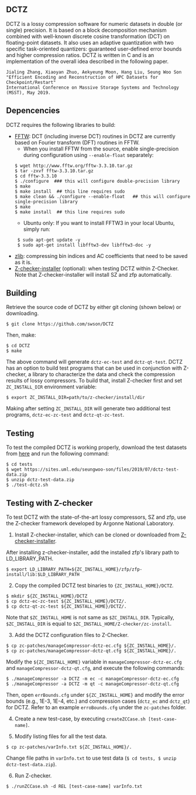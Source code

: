 ## DCTZ

DCTZ is a lossy compression software for numeric datasets in double (or single) precision. It is based on a block decomposition mechanism combined with well-known discrete cosine transformation (DCT) on floating-point datasets. It also uses an adaptive quantization with two specific task-oriented quantizers: guaranteed user-defined error bounds and higher compression ratios. DCTZ is written in C and is an implementation of the overall idea described in the following paper.

````
Jialing Zhang, Xiaoyan Zhuo, Aekyeung Moon, Hang Liu, Seung Woo Son
"Efficient Encoding and Reconstruction of HPC Datasets for Checkpoint/Restart"
International Conference on Massive Storage Systems and Technology (MSST), May 2019.
````

## Depencencies

DCTZ requires the following libraries to build:
- [FFTW](http://www.fftw.org/): DCT (including inverse DCT) routines in DCTZ are currently based on Fourier transform (DFT) routines in FFTW.
  - When you install FFTW from the source, enable single-precision during configuration using `--enable-float` separately:
  ````
  $ wget http://www.fftw.org/fftw-3.3.10.tar.gz
  $ tar -zxvf fftw-3.3.10.tar.gz
  $ cd fftw-3.3.10
  $ ./configure  ### this will configure double-precision library
  $ make 
  $ make install  ## this line requires sudo
  $ make clean && ./configure --enable-float   ## this will configure single-precision library
  $ make
  $ make install  ## this line requires sudo
  ````
  - Ubuntu only:  If you want to install FFTW3 in your local Ubuntu, simply run:
  ````
   $ sudo apt-get update -y
   $ sudo apt-get install libfftw3-dev libfftw3-doc -y
  ````
- [zlib](https://www.zlib.net/): compressing bin indices and AC coefficients that need to be saved as it is.
- [Z-checker-installer](https://github.com/CODARcode/z-checker-installer) (optional): when testing DCTZ within Z-Checker. Note that Z-checker-installer will install SZ and zfp automatically. 

## Building 
Retrieve the source code of DCTZ by either git cloning (shown below) or downloading.
````
$ git clone https://github.com/swson/DCTZ
````

Then, make:
```
$ cd DCTZ
$ make
```

The above command will generate `dctz-ec-test` and `dctz-qt-test`. DCTZ has an option to build test programs that can be used in conjunction with Z-checker, a library to characterize the data and check the compression results of lossy compressors. To build that, install Z-checker first and set `ZC_INSTALL_DIR` environment variable:
````
$ export ZC_INSTALL_DIR=path/to/z-checker/install/dir
````

Making after setting `ZC_INSTALL_DIR` will generate two additional test programs, `dctz-ec-zc-test` and `dctz-qt-zc-test`. 

## Testing

To test the compiled DCTZ is working properly, download the test datasets from [here](https://sites.uml.edu/seungwoo-son/files/2019/07/dctz-test-data.zip) and run the following command:
````
$ cd tests
$ wget https://sites.uml.edu/seungwoo-son/files/2019/07/dctz-test-data.zip
$ unzip dctz-test-data.zip
$ ./test-dctz.sh
````

## Testing with Z-checker
To test DCTZ with the state-of-the-art lossy compressors, SZ and zfp, use the Z-checker framework developed by Argonne National Laboratory.
1. Install Z-checker-installer, which can be cloned or downloaded from
[Z-checker-installer](http://github.com/CODARcode/z-checker-installer).

After installing z-checker-installer, add the installed zfp's library path to LD_LIBRARY_PATH.
```
$ export LD_LIBRARY_PATH=${ZC_INSTALL_HOME}/zfp/zfp-install/lib:$LD_LIBRARY_PATH
```

2. Copy the compiled DCTZ test binaries to `{ZC_INSTALL_HOME}/DCTZ`.
```
$ mkdir ${ZC_INSTALL_HOME}/DCTZ
$ cp dctz-ec-zc-test ${ZC_INSTALL_HOME}/DCTZ/.
$ cp dctz-qt-zc-test ${ZC_INSTALL_HOME}/DCTZ/.
```

Note that `$ZC_INSTALL_HOME` is not same as `$ZC_INSTALL_DIR`. Typically, `$ZC_INSTALL_DIR` is equal to `$ZC_INSTALL_HOME/Z-checker/zc-install`.

3. Add the DCTZ configuration files to Z-Checker.
```
$ cp zc-patches/manageCompressor-dctz-ec.cfg ${ZC_INSTALL_HOME}/.
$ cp zc-patches/manageCompressor-dctz-qt.cfg ${ZC_INSTALL_HOME}/.
```

Modify the `${ZC_INSTALL_HOME}` variable in `manageCompressor-dctz-ec.cfg` and `manageCompressor-dctz-qt.cfg`, and execute the following commands:
```
$ ./manageCompressor -a DCTZ -m ec -c manageCompressor-dctz-ec.cfg
$ ./manageCompressor -a DCTZ -m qt -c manageCompressor-dctz-qt.cfg
```

Then, open `errBounds.cfg` under `${ZC_INSTALL_HOME}` and modify the error bounds (e.g., 1E-3, 1E-4, etc.) and compression cases (`dctz_ec` and `dctz_qt`) for DCTZ. Refer to an example `erroBounds.cfg` under the `zc-patches` folder.


4. Create a new test-case, by executing `createZCCase.sh [test-case-name]`.


5. Modify listing files for all the test data.
```
$ cp zc-patches/varInfo.txt ${ZC_INSTALL_HOME}/.
```

Change file paths in `varInfo.txt` to use test data (`$ cd tests, $ unzip dctz-test-data.zip`).


6. Run Z-checker.
```
$ ./runZCCase.sh -d REL [test-case-name] varInfo.txt
```

